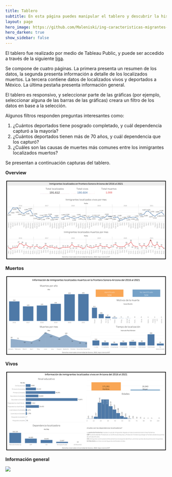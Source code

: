 ```yaml
---
title: Tablero
subtitle: En esta página puedes manipular el tablero y descubrir la historia
layout: page
hero_image: https://github.com/Maleniski/ing-caracteristicas-migrantes-sonora-arizona/raw/main/docs/imagenes/f960x540-427615_501690_0.jpg
hero_darken: true
show_sidebar: false
---
```


El tablero fue realizado por medio de Tableau Public, y puede ser accedido a través de la siguiente [liga](https://public.tableau.com/app/profile/maleniski/viz/InmigranteslocalizadosenfronteraSonora-Arizona2016-2021/Overview). 

Se compone de cuatro páginas. La primera presenta un resumen de los datos, la segunda presenta información a detalle de los localizados muertos. La tercera contiene datos de localizados vivos y deportados a México. La última pestaña presenta información general.

El tablero es responsivo, y seleccionar parte de las gráficas (por ejemplo, seleccionar alguna de las barras de las gráficas) creara un filtro de los datos en base a la selección.

Algunos filtros responden preguntas interesantes como:

1. ¿Cuántos deportados tiene posgrado completado, y cuál dependencia capturó a la mayoría?
2. ¿Cuántos deportados tienen más de 70 años, y cuál dependencia que los capturó?
3. ¿Cuáles son las causas de muertes más comunes entre los inmigrantes localizados muertos?

Se presentan a continuación capturas del tablero.

**Overview**

![](https://github.com/Maleniski/ing-caracteristicas-migrantes-sonora-arizona/raw/main/docs/imagenes/Overview.png)

**Muertos**

![](https://github.com/Maleniski/ing-caracteristicas-migrantes-sonora-arizona/raw/main/docs/imagenes/Muertos.png)

**Vivos**

![](https://github.com/Maleniski/ing-caracteristicas-migrantes-sonora-arizona/raw/main/docs/imagenes/Vivos.png)

**Información general**

![](https://github.com/Maleniski/ing-caracteristicas-migrantes-sonora-arizona/raw/main/docs/imagenes/Informaci%C3%B3n%20general.png)


